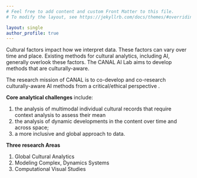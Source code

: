 ```yaml
---
# Feel free to add content and custom Front Matter to this file.
# To modify the layout, see https://jekyllrb.com/docs/themes/#overriding-theme-defaults

layout: single
author_profile: true
---
```


Cultural factors impact how we interpret data. These factors can vary over time and place. Existing methods for cultural analytics, including AI, generally overlook these factors. The CANAL AI Lab aims to develop methods that are culturally-aware.

The research mission of CANAL is to co-develop and co-research culturally-aware AI methods from a critical/ethical perspective .

__Core analytical challenges__ include:

1. the analysis of multimodal individual cultural records that require context analysis to assess their mean
2. the analysis of dynamic developments in the content over time and across space;
3. a more inclusive and global approach to data.

__Three research Areas__
1. Global Cultural Analytics
2. Modeling Complex, Dynamics Systems
3. Computational Visual Studies


